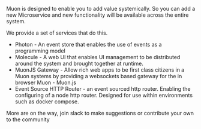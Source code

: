 
Muon is designed to enable you to add value systemically. So you can add a new Microservice and new functionality
will be available across the entire system.

We provide a set of services that do this.

* Photon - An event store that enables the use of events as a programming model
* Molecule - A web UI that enables UI management to be distributed around the system and brought together at runtime.
* MuonJS Gateway - Allow rich web apps to be first class citizens in a Muon systems by providing a websockets based gateway for the in browser Muon - Muon.js
* Event Source HTTP Router - an event sourced http router. Enabling the configuring of a node http router. Designed for use within environments such as docker compose. 

More are on the way, join slack to make suggestions or contribute your own to the community

